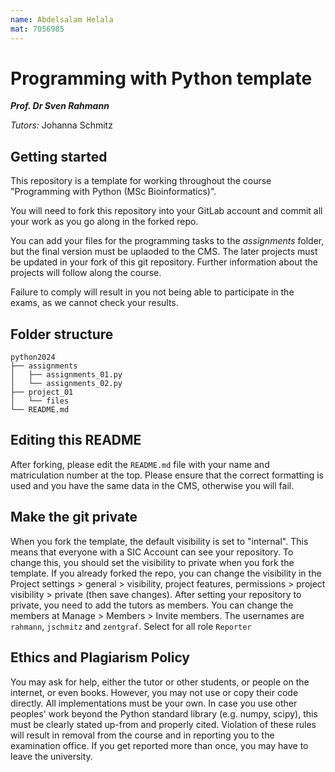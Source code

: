 ```yaml
---
name: Abdelsalam Helala
mat: 7056985
---
```


# Programming with Python template

***Prof. Dr Sven Rahmann***

*Tutors:* Johanna Schmitz

## Getting started

This repository is a template for working throughout the course "Programming with Python (MSc Bioinformatics)". 

You will need to fork this repository into your GitLab account and commit all your work as you go along in the forked repo.

You can add your files for the programming tasks to the *assignments* folder, but the final version must be uplaoded to the CMS.
The later projects must be updated in your fork of this git repository. Further information about the projects will follow along the course.

Failure to comply will result in you not being able to participate in the exams, as we cannot check your results. 


## Folder structure

```
python2024
├── assignments
│   ├── assignments_01.py
│   └── assignments_02.py
├── project_01
│   └── files
└── README.md
```

## Editing this README

After forking, please edit the ```README.md``` file with your name and matriculation number at the top. Please ensure that the correct formatting is used and you have the same data in the CMS, otherwise you will fail.

## Make the git private
When you fork the template, the default visibility is set to "internal".
This means that everyone with a SIC Account can see your repository.
To change this, you should set the visibility to private when you fork the template.
If you already forked the repo, you can change the visibility in the Project settings > general > visibility, project features, permissions > project visibility > private (then save changes).
After setting your repository to private, you need to add the tutors as members.
You can change the members at Manage > Members > Invite members.
The usernames are `rahmann`, `jschmitz` and `zentgraf`. Select for all role `Reporter`

## Ethics and Plagiarism Policy

You may ask for help, either the tutor or other students, or people on the internet, or even books. However, you may not use or copy their code directly. All implementations must be your own. In case you use other peoples' work beyond the Python standard library (e.g. numpy, scipy), this must be clearly stated up-from and properly cited. Violation of these rules will result in removal from the course and in reporting you to the examination office. If you get reported more than once, you may have to leave the university.
